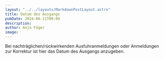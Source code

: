```yaml
---
layout: "../../layouts/MarkdownPostLayout.astro"
title: Datum des Ausgangs
pubDate: 2024-06-11T09:09
description: 
author: Anja Füger
image: 
---
```


Bei nachträglichen/rückwirkenden Ausfuhranmeldungen oder Anmeldungen zur Korrektur ist hier das Datum des Ausgangs anzugeben.